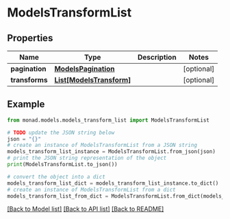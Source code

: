# ModelsTransformList


## Properties

Name | Type | Description | Notes
------------ | ------------- | ------------- | -------------
**pagination** | [**ModelsPagination**](ModelsPagination.md) |  | [optional] 
**transforms** | [**List[ModelsTransform]**](ModelsTransform.md) |  | [optional] 

## Example

```python
from monad.models.models_transform_list import ModelsTransformList

# TODO update the JSON string below
json = "{}"
# create an instance of ModelsTransformList from a JSON string
models_transform_list_instance = ModelsTransformList.from_json(json)
# print the JSON string representation of the object
print(ModelsTransformList.to_json())

# convert the object into a dict
models_transform_list_dict = models_transform_list_instance.to_dict()
# create an instance of ModelsTransformList from a dict
models_transform_list_from_dict = ModelsTransformList.from_dict(models_transform_list_dict)
```
[[Back to Model list]](../README.md#documentation-for-models) [[Back to API list]](../README.md#documentation-for-api-endpoints) [[Back to README]](../README.md)


